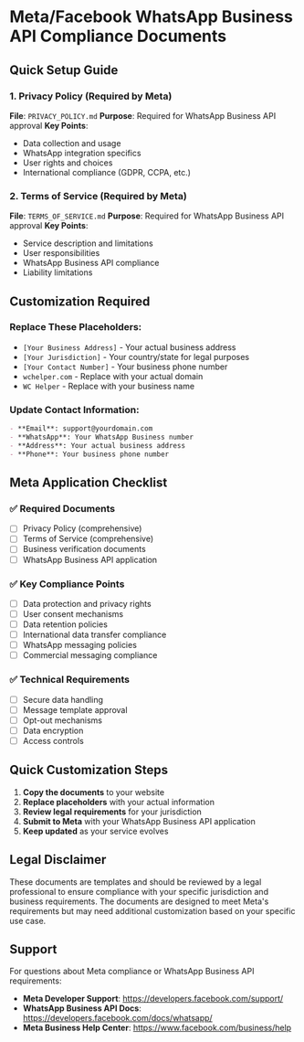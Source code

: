 # Meta/Facebook WhatsApp Business API Compliance Documents

## Quick Setup Guide

### 1. Privacy Policy (Required by Meta)
**File**: `PRIVACY_POLICY.md`
**Purpose**: Required for WhatsApp Business API approval
**Key Points**:
- Data collection and usage
- WhatsApp integration specifics
- User rights and choices
- International compliance (GDPR, CCPA, etc.)

### 2. Terms of Service (Required by Meta)
**File**: `TERMS_OF_SERVICE.md`
**Purpose**: Required for WhatsApp Business API approval
**Key Points**:
- Service description and limitations
- User responsibilities
- WhatsApp Business API compliance
- Liability limitations

## Customization Required

### Replace These Placeholders:
- `[Your Business Address]` - Your actual business address
- `[Your Jurisdiction]` - Your country/state for legal purposes
- `[Your Contact Number]` - Your business phone number
- `wchelper.com` - Replace with your actual domain
- `WC Helper` - Replace with your business name

### Update Contact Information:
```markdown
- **Email**: support@yourdomain.com
- **WhatsApp**: Your WhatsApp Business number
- **Address**: Your actual business address
- **Phone**: Your business phone number
```

## Meta Application Checklist

### ✅ Required Documents
- [ ] Privacy Policy (comprehensive)
- [ ] Terms of Service (comprehensive)
- [ ] Business verification documents
- [ ] WhatsApp Business API application

### ✅ Key Compliance Points
- [ ] Data protection and privacy rights
- [ ] User consent mechanisms
- [ ] Data retention policies
- [ ] International data transfer compliance
- [ ] WhatsApp messaging policies
- [ ] Commercial messaging compliance

### ✅ Technical Requirements
- [ ] Secure data handling
- [ ] Message template approval
- [ ] Opt-out mechanisms
- [ ] Data encryption
- [ ] Access controls

## Quick Customization Steps

1. **Copy the documents** to your website
2. **Replace placeholders** with your actual information
3. **Review legal requirements** for your jurisdiction
4. **Submit to Meta** with your WhatsApp Business API application
5. **Keep updated** as your service evolves

## Legal Disclaimer

These documents are templates and should be reviewed by a legal professional to ensure compliance with your specific jurisdiction and business requirements. The documents are designed to meet Meta's requirements but may need additional customization based on your specific use case.

## Support

For questions about Meta compliance or WhatsApp Business API requirements:
- **Meta Developer Support**: https://developers.facebook.com/support/
- **WhatsApp Business API Docs**: https://developers.facebook.com/docs/whatsapp/
- **Meta Business Help Center**: https://www.facebook.com/business/help
